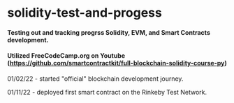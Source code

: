# solidity-test-and-progess
#### Testing out and tracking progrss Solidity, EVM, and Smart Contracts development.

#### Utilized FreeCodeCamp.org on Youtube (https://github.com/smartcontractkit/full-blockchain-solidity-course-py)

01/02/22 - started "official" blockchain development journey.

01/11/22 - deployed first smart contract on the Rinkeby Test Network.
